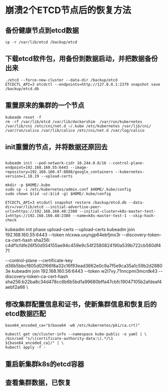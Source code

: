 # 崩溃2个ETCD节点后的恢复方法

## 备份健康节点到etcd数据

```shell
cp -r /var/lib/etcd /backup/etcd
```

## 下载etcd软件包，用备份到数据启动，并把数据备份出来

```shell
./etcd --force-new-cluster --data-dir /backup/etcd
ETCDCTL_API=3 etcdctl --endpoints=http://127.0.0.1:2379 snapshot save /backup/etcd.db

```

## 重置原来的集群的一个节点

```shell
kubeadm reset -f
rm -rf /var/lib/etcd /var/lib/dockershim  /var/run/kubernetes /var/lib/cni /etc/cni/net.d ~/.kube /etc/kubernetes /var/lib/cni/ /var/run/calico /var/lib/calico /etc/cni/net.d /var/log/calico
```

## init重置的节点，并将数据还原回去

```shell

kubeadm init --pod-network-cidr 10.244.0.0/16 --control-plane-endpoint=192.168.160.55:6443 --image-repository=192.168.160.47:8888/google_containers --kubernetes-version=1.18.19 --upload-certs

mkdir -p $HOME/.kube
sudo cp -i /etc/kubernetes/admin.conf $HOME/.kube/config
sudo chown $(id -u):$(id -g) $HOME/.kube/config

ETCDCTL_API=3 etcdutl snapshot restore /backup/etcd.db --data-dir=/var/lib/etcd --initial-advertise-peer-urls=https://192.168.160.48:2380 --initial-cluster=k8s-master-test-1=https://192.168.160.48:2380 --name=k8s-master-test-1 --skip-hash-check

```
kubeadm init phase upload-certs --upload-certs
kubeadm join 192.168.160.55:6443 --token nlcxwa.uxyngp64ebfjmx3r     --discovery-token-ca-cert-hash sha256: c4df1cfdfe26f50d554155ae94c459e9c54f2580824190a539b722cb560df471

--control-plane --certificate-key d36b5bbcf805d02f66f8a32c16f93ead3662e0c9a7f5e9ca35a1c59b2d28803e
kubeadm join 192.168.160.56:6443 --token w2l7vy.71nncpmi3mcrdk43 --discovery-token-ca-cert-hash sha256:b22ba8c34d478cc6b6b5bd1a99680bffa47cbfc19047105b2afdeaf4aebf2a66 \


## 修改集群配置信息和证书，使新集群信息和恢复后的etcd数据匹配

```shell
base64_encoded_ca="$(base64 -w0 /etc/kubernetes/pki/ca.crt)"

kubectl get cm/cluster-info --namespace kube-public -o yaml | \
/bin/sed "s/\(certificate-authority-data:\).*/\1 ${base64_encoded_ca}/" | \
kubectl apply -f -

```

## 重启新集群k8s的etcd容器

## 查看集群数据，已恢复